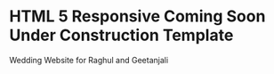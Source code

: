 # HTML 5 Responsive Coming Soon Under Construction Template

Wedding Website for Raghul and Geetanjali